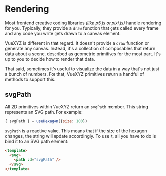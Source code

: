 # Rendering

Most frontend creative coding libraries _(like p5.js or pixi.js)_ handle rendering for you. Typically, they provide a `draw` function that gets called every frame and any code you write gets drawn to a canvas element.

VueXYZ is different in that regard. It doesn't provide a `draw` function or generate any canvas. Instead, it's a collection of composables that return data about a scene, described as geometric primitives for the most part. It's up to you to decide how to render that data.

That said, sometimes it's useful to visualize the data in a way that's not just a bunch of numbers. For that, VueXYZ primitives return a handful of methods to support this.

## svgPath

All 2D primitives within VueXYZ return an `svgPath` member. This string represents an SVG path. For example:

```js
{ svgPath } = useHexagon({size: 100})
```

`svgPath` is a reactive value. This means that if the size of the hexagon changes, the string will update accordingly. To use it, all you have to do is bind it to an SVG path element:

```html
<template>
  <svg>
    <path :d="svgPath" />
  </svg>
</template>
```
